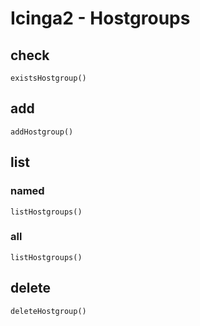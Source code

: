 # Icinga2 - Hostgroups

## check
    existsHostgroup()

## add
    addHostgroup()

## list

### named
    listHostgroups()

### all
    listHostgroups()

## delete
    deleteHostgroup()

